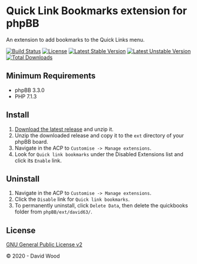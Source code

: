 # Quick Link Bookmarks extension for phpBB

An extension to add bookmarks to the Quick Links menu.

[![Build Status](https://travis-ci.com/david63/quickbooks.svg?branch=master)](https://travis-ci.com/david63/quickbooks)
[![License](https://poser.pugx.org/david63/quickbooks/license)](https://packagist.org/packages/david63/quickbooks)
[![Latest Stable Version](https://poser.pugx.org/david63/quickbooks/v/stable)](https://packagist.org/packages/david63/quickbooks)
[![Latest Unstable Version](https://poser.pugx.org/david63/quickbooks/v/unstable)](https://packagist.org/packages/david63/quickbooks)
[![Total Downloads](https://poser.pugx.org/david63/quickbooks/downloads)](https://packagist.org/packages/david63/quickbooks)

## Minimum Requirements
  * phpBB 3.3.0
  * PHP 7.1.3

## Install
 1. [Download the latest release](https://github.com/david63/quickbooks/archive/3.3.zip) and unzip it.
 2. Unzip the downloaded release and copy it to the `ext` directory of your phpBB board.
 3. Navigate in the ACP to `Customise -> Manage extensions`.
 4. Look for `Quick link bookmarks` under the Disabled Extensions list and click its `Enable` link.

## Uninstall
 1. Navigate in the ACP to `Customise -> Manage extensions`.
 2. Click the `Disable` link for `Quick link bookmarks`.
 3. To permanently uninstall, click `Delete Data`, then delete the quickbooks folder from `phpBB/ext/david63/`.

## License
[GNU General Public License v2](http://opensource.org/licenses/GPL-2.0)

© 2020 - David Wood
